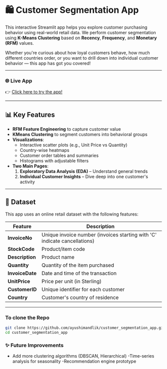 # 🛍️ Customer Segmentation App

This interactive Streamlit app helps you explore customer purchasing behavior using real-world retail data. We perform customer segmentation using **K-Means Clustering** based on **Recency**, **Frequency**, and **Monetary (RFM)** values.

Whether you're curious about how loyal customers behave, how much different countries order, or you want to drill down into individual customer behavior — this app has got you covered!

---

### 🌐 Live App
👉 [Click here to try the app!](https://custmrsegment.streamlit.app/)

---

## 📊 Key Features

- **RFM Feature Engineering** to capture customer value
- **KMeans Clustering** to segment customers into behavioral groups
- **Visualizations**:
  - Interactive scatter plots (e.g., Unit Price vs Quantity)
  - Country-wise heatmaps
  - Customer order tables and summaries
  - Histograms with adjustable filters
- **Two Main Pages**:
  1. **Exploratory Data Analysis (EDA)** – Understand general trends
  2. **Individual Customer Insights** – Dive deep into one customer's activity

---

## 🧾 Dataset

This app uses an online retail dataset with the following features:

| Feature      | Description                                                                 |
|--------------|-----------------------------------------------------------------------------|
| **InvoiceNo**  | Unique invoice number (invoices starting with 'C' indicate cancellations) |
| **StockCode**  | Product/item code                                                         |
| **Description**| Product name                                                              |
| **Quantity**   | Quantity of the item purchased                                            |
| **InvoiceDate**| Date and time of the transaction                                          |
| **UnitPrice**  | Price per unit (in Sterling)                                              |
| **CustomerID** | Unique identifier for each customer                                       |
| **Country**    | Customer's country of residence                                           |

---




### To clone the Repo
```bash
git clone https://github.com/ayushimandlik/customer_segmentation_app.git
cd customer_segmentation_app
```

### ✨ Future Improvements
- Add more clustering algorithms (DBSCAN, Hierarchical)
-Time-series analysis for seasonality
-Recommendation engine prototype
